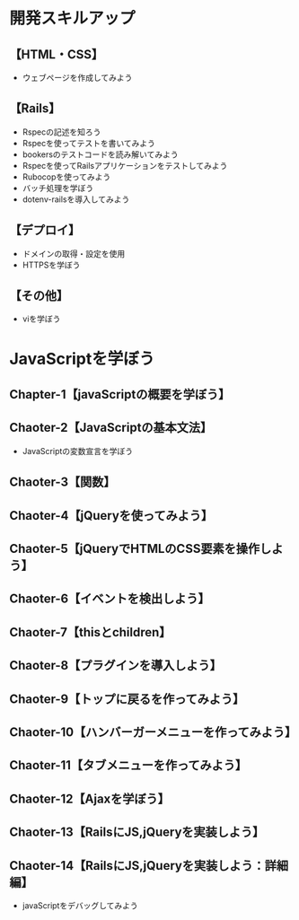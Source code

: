# 開発スキルアップ
## 【HTML・CSS】
  - ウェブページを作成してみよう
## 【Rails】
  - Rspecの記述を知ろう
  - Rspecを使ってテストを書いてみよう
  - bookersのテストコードを読み解いてみよう
  - Rspecを使ってRailsアプリケーションをテストしてみよう
  - Rubocopを使ってみよう
  - バッチ処理を学ぼう
  - dotenv-railsを導入してみよう
## 【デプロイ】
  - ドメインの取得・設定を使用
  - HTTPSを学ぼう
## 【その他】
  - viを学ぼう
# JavaScriptを学ぼう
## Chapter-1【javaScriptの概要を学ぼう】
## Chaoter-2【JavaScriptの基本文法】
- JavaScriptの変数宣言を学ぼう
## Chaoter-3【関数】
## Chaoter-4【jQueryを使ってみよう】
## Chaoter-5【jQueryでHTMLのCSS要素を操作しよう】
## Chaoter-6【イベントを検出しよう】
## Chaoter-7【thisとchildren】
## Chaoter-8【プラグインを導入しよう】
## Chaoter-9【トップに戻るを作ってみよう】
## Chaoter-10【ハンバーガーメニューを作ってみよう】
## Chaoter-11【タブメニューを作ってみよう】
## Chaoter-12【Ajaxを学ぼう】
## Chaoter-13【RailsにJS,jQueryを実装しよう】
## Chaoter-14【RailsにJS,jQueryを実装しよう：詳細編】
- javaScriptをデバッグしてみよう